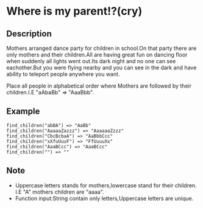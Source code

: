 # Where is my parent!?(cry)

## Description

Mothers arranged dance party for children in school.On that party there are only mothers and their children.All are having great fun on dancing floor when suddenly all lights went out.Its dark night and no one can see eachother.But you were flying nearby and you can see in the dark and have ability to teleport people anywhere you want.

Place all people in alphabetical order where Mothers are followed by their children.I.E "aAbaBb" => "AaaBbb". 

## Example

```
find_children("abBA") => "AaBb"
find_children("AaaaaZazzz") => "AaaaaaZzzz"
find_children("CbcBcbaA") => "AaBbbCcc"
find_children("xXfuUuuF") => "FfUuuuXx"
find_children("AaaBCcc") => "AaaBCcc"
find_children("") => ""
```

## Note

- Uppercase letters stands for mothers,lowercase stand for their children. I.E "A" mothers children are "aaaa".
- Function input:String contain only letters,Uppercase letters are unique.
